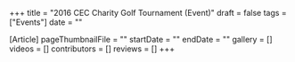 +++
title = "2016 CEC Charity Golf Tournament (Event)"
draft = false
tags = ["Events"]
date = ""

[Article]
pageThumbnailFile = ""
startDate = ""
endDate = ""
gallery = []
videos = []
contributors = []
reviews = []
+++